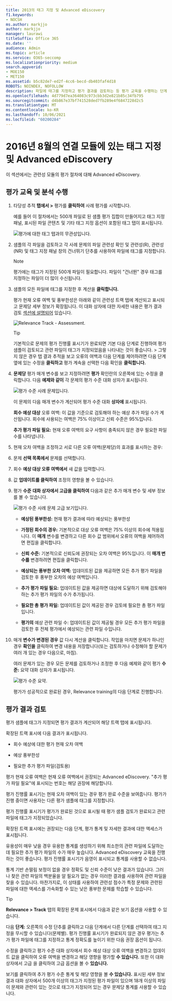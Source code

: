 ```yaml
---
title: 2013의 태그 지정 및 Advanced eDiscovery
f1.keywords:
- NOCSH
ms.author: markjjo
author: markjjo
manager: laurawi
titleSuffix: Office 365
ms.date: ''
audience: Admin
ms.topic: article
ms.service: O365-seccomp
ms.localizationpriority: medium
search.appverid:
- MOE150
- MET150
ms.assetid: b5c82de7-ed2f-4cc6-becd-db403faf4d18
ROBOTS: NOINDEX, NOFOLLOW
description: 파일에 태그를 지정하고 평가 결과를 검토하는 등 평가 교육을 수행하는 단계를 Advanced eDiscovery.
ms.openlocfilehash: 4d779d7ea364083c973cbb3d2e821b85c34fb795
ms.sourcegitcommit: d4b867e37bf741528ded7fb289e4f6847228d2c5
ms.translationtype: MT
ms.contentlocale: ko-KR
ms.lasthandoff: 10/06/2021
ms.locfileid: "60200284"
---
```

# <a name="tagging-and-assessment-in-the-relevance-module-in-advanced-ediscovery"></a>2016년 8월의 연결 모듈에 있는 태그 지정 및 Advanced eDiscovery
  
이 섹션에서는 관련성 모듈의 평가 절차에 대해 Advanced eDiscovery.
  
## <a name="performing-assessment-training-and-analysis"></a>평가 교육 및 분석 수행

1. 타당성 추적 **탭에서 \>** 평가를 **클릭하여** 사례 평가를 시작합니다.

    예를 들어 이 절차에서는 500개 파일로 된 샘플  평가 집합이 만들어지고 태그 지정 패널, 표시된 파일 콘텐츠 및 기타 태그 지정 옵션이 포함된 태그 탭이 표시됩니다. 

    ![평가에 대한 태그 탭과의 무관성입니다.](../media/c8acf891-b1cd-4344-816c-eabb8cbbe742.png)
  
2. 샘플의 각 파일을 검토하고 각 사례 문제의 파일 관련성 확인 및 관련성(R), 관련성(NR) 및 태그 지정 패널  창의 건너뛰기 단추를 사용하여 파일에 태그를 지정합니다. 

    > [!NOTE]
    >  평가에는 태그가 지정된 500개 파일이 필요합니다. 파일이 "건너뛴" 경우 태그를 지정하는 파일이 더 많이 수신됩니다. 
  
3. 샘플의 모든 파일에 태그를 지정한 후 계산을 **클릭합니다.**

    평가 현재 오류 여백 및 풍부한성은  아래와 같이 관련성 트랙 탭에 계산되고 표시되고 문제당 세부 정보가 확장됩니다. 이 대화 상자에 대한 자세한 내용은 평가 결과 검토 [섹션에 설명되어](#reviewing-assessment-results) 있습니다.

    ![Relevance Track - Assessment.](../media/da911ba5-8678-40d6-9ad5-fd0b058355c1.png)
  
    > [!TIP]
    > 기본적으로 문제의 평가 진행률 표시기가 완료되면 기본 다음 단계로 진행하여 평가 샘플이 검토되고 관련 파일이 태그가 지정되었음을 나타내는 것이 좋습니다. > 그렇지 않은 경우 탭 결과  추적을 보고 오류의 여백과 다음 단계를  제어하려면 다음 단계 옆에 있는 수정을 **클릭하고** 평가 계속을 선택한 다음 확인을 **클릭합니다.**
  
4. **문제당** 평가 매개 변수를 보고 지정하려면 **평가** 확인란의 오른쪽에 있는 수정을 클릭합니다. 다음 **예제와 같이** 각 문제의 평가 수준 대화 상자가 표시됩니다. 

    ![평가 수준 사례 문제입니다.](../media/b7113fef-d125-4617-ae1b-c9eb0bf79aec.png)
  
    이 문제의 다음 매개 변수가 계산되어 평가 수준 대화 **상자에** 표시됩니다. 

    **회수 예상 대상** 오류 여백: 이 값을 기준으로 검토해야 하는 예상 추가 파일 수가 계산됩니다. 회수에 사용되는 여백은 75% 이상이고 신뢰 수준은 95%입니다.

    **추가 평가 파일 필요:** 현재 오류 여백의 요구 사항이 충족되지 않은 경우 필요한 파일 수를 나타냅니다. 

5. 현재 오차 여백을 조정하고 서로 다른 오류 여백(문제당)의 효과를 표시하는 경우:

6. 문제 **선택 목록에서** 문제를 선택합니다. 

7. 회수 **예상 대상 오류 여백에서** 새 값을 입력합니다.

8. 값 **업데이트를 클릭하여** 조정의 영향을 볼 수 있습니다. 

9. 평가 **수준** **대화 상자에서 고급을 클릭하여** 다음과 같은 추가 매개 변수 및 세부 정보를 볼 수 있습니다. 

    ![평가 수준 사례 문제 고급 보기입니다.](../media/577d7e0e-95df-48c2-9dec-bdeab5e801d8.png)
  
    - **예상된 풍부한성:** 현재 평가 결과에 따라 예상되는 풍부한성

    - **가정된 회수의 경우:** 기본적으로 대상 오류 여백은 75% 이상의 회수에 적용됩니다. 이 **매개** 변수를 변경하고 다른 회수 값 범위에서 오류의 여백을 제어하려면 편집을 클릭합니다. 

    - **신뢰 수준:** 기본적으로 신뢰도에 권장되는 오차 여백은 95%입니다. 이 **매개 변수를** 변경하려면 편집을 클릭합니다.

    - **예상되는 풍부한 오차 여백:** 업데이트된 값을 제공하면 모든 추가 평가 파일을 검토한 후 풍부한 오차의 예상 여백입니다.

    - **추가 평가 파일 필요:** 업데이트된 값을 제공하면 대상에 도달하기 위해 검토해야 하는 추가 평가 파일의 수가 추가됩니다.

    - **필요한 총 평가 파일:** 업데이트된 값이 제공된 경우 검토에 필요한 총 평가 파일입니다.

    - **평가의** 예상 관련 파일 수: 업데이트된 값이 제공될 경우 모든 추가 평가 파일을 검토한 후 전체 평가에서 예상되는 관련 파일 수입니다.

10. 매개 **변수가 변경된 경우** 값 다시 계산을 클릭합니다. 작업을 마치면 문제가 하나인 경우 **확인을** 클릭하여 변경 내용을  저장합니다(또는 검토하거나 수정해야 할 문제가 여러 개 있는 경우 다음으로, 마침).  

    여러 문제가 있는 경우 모든 문제를 검토하거나 조정한 후 다음 예제와 같이 평가 **수준:** 요약 대화 상자가 표시됩니다. 

    ![평가 수준 요약.](../media/4997b46d-10a5-4abc-b3b2-7b75a370eb9e.png)
  
    평가가 성공적으로 완료된 경우, Relevance training의 다음 단계로 진행합니다.

## <a name="reviewing-assessment-results"></a>평가 결과 검토

평가 샘플에 태그가 지정되면 평가 결과가 계산되어 해당 트랙 탭에 표시됩니다.
  
확장된 트랙 표시에 다음 결과가 표시됩니다.
  
- 회수 예상에 대한 평가 현재 오차 여백

- 예상 풍부한성

- 필요한 추가 평가 파일(검토용)

평가 현재 오류 여백은 현재 오류 여백에서 권장되는 Advanced eDiscovery. "추가 평가 파일 필요"에 표시되는 번호는 해당 권장에 해당합니다.
  
평가 진행률 표시기는 현재 오차 여백이 있는 경우 평가 완료 수준을 보여줍니다. 평가가 진행 중이면 사용자는 다른 평가 샘플에 태그를 지정합니다.
  
평가 진행률 표시기가 평가가 완료된 것으로 표시될 때 평가 샘플 검토가 완료되고 관련 파일에 태그가 지정되었습니다. 
  
확장된 트랙 표시에는 권장되는 다음 단계, 평가 통계 및 자세한 결과에 대한 액세스가 표시됩니다.
  
유용성이 매우 낮을 경우 유용한 통계를 생성하기 위해 최소한의 관련 파일에 도달하는 데 필요한 추가 평가 파일의 수가 매우 높습니다. Advanced eDiscovery 교육을 진행하는 것이 좋습니다. 평가 진행률 표시기가 음영이 표시되고 통계를 사용할 수 없습니다.
  
통계 기반 손떨림 보정이 없을 경우 정확도 및 신뢰 수준이 낮은 결과가 있습니다. 그러나 찾은 관련 파일의 백분율을 알 필요가 없는 경우 이러한 결과를 사용하여 관련 파일을 찾을 수 있습니다. 마찬가지로, 이 상태를 사용하여 관련성 점수가 특정 문제와 관련된 파일에 대한 액세스를 가속화할 수 있는 낮은 풍부한 문제를 학습할 수 있습니다.
  
> [!TIP]
> **Relevance \> Track** 탭의 확장된 문제 표시에서 다음과 같은 보기 옵션을 사용할 수 있습니다. 
> 
> 다음 **단계:** 오른쪽의 수정 단추를 클릭하고 다음 단계에서 다른 단계를 선택하여  태그 지정을 무시할 수 있습니다(문제별).  평가 진행률 표시기가 완료되지 않은 경우 평가는 추가 평가 파일에 태그를 지정하고 통계 정확도를 높이기 위한 다음 권장 옵션이 됩니다. 
> 
> 수정을 클릭하고 평가 수준 대화 상자에서 회수 예상 대상 오류 여백을 변경하고 업데이트 값을 클릭하여 오류 여백을 변경하고 해당 영향을 평가할 **수 있습니다.**  또한 이 대화 상자에서 고급 을 클릭하여 고급 옵션을 볼 수 **있습니다.** 
> 
> 보기를 클릭하여 추가 평가 수준 통계 및 해당 영향을 볼 **수 있습니다.** 표시된 세부 정보 결과 대화 상자에서 500개 이상의 태그가 지정된 평가 파일이 있으며 18개 이상의 파일이 문제와 관련이 있는 것으로 태그가 지정되어 있는 경우 문제당 통계를 사용할 수 있습니다. 
